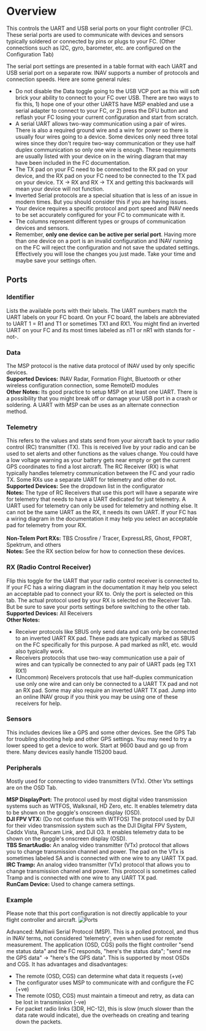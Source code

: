 # Overview

This controls the UART and USB serial ports on your flight controller (FC). These serial ports are used to communicate with devices and sensors typically soldered or connected by pins or plugs to your FC. (Other connections such as I2C, gyro, barometer, etc. are configured on the Configuration Tab)

The serial port settings are presented in a table format with each UART and USB serial port on a separate row. INAV supports a number of protocols and connection speeds. Here are some general rules:
- Do not disable the Data toggle going to the USB VCP port as this will soft brick your ability to connect to your FC over USB. There are two ways to fix this, 1) hope one of your other UARTS have MSP enabled and use a serial adapter to connect to your FC, or 2) press the DFU button and reflash your FC losing your current configuration and start from scratch.
- A serial UART allows two-way communication using a pair of wires. There is also a required ground wire and a wire for power so there is usually four wires going to a device. Some devices only need three total wires since they don't require two-way communication or they use half duplex communication so only one wire is enough. These requirements are usually listed with your device on in the wiring diagram that may have been included in the FC documentation.
- The TX pad on your FC need to be connected to the RX pad on your device, and the RX pad on your FC need to be connected to the TX pad on your device. TX -> RX and RX -> TX and getting this backwards will mean your device will not function.
- Inverted Serial protocols are a special situation that is less of an issue in modern times. But you should consider this if you are having issues.
- Your device requires a specific protocol and port speed and INAV needs to be set accurately configured for your FC to communicate with it.
- The columns represent different types or groups of communication devices and sensors.
- Remember, **only one device can be active per serial port**. Having more than one device on a port is an invalid configuration and INAV running on the FC will reject the configuration and not save the updated settings. Effectively you will lose the changes you just made. Take your time and maybe save your settings often.

## Ports

### Identifier
Lists the available ports with their labels. The UART numbers match the UART labels on your FC board. On your FC board, the labels are abbreviated to UART 1 = R1 and T1 or sometimes TX1 and RX1. You might find an inverted UART on your FC and its most times labeled as nT1 or nR1 with stands for -not-.

### Data
The MSP protocol is the native data protocol of INAV used by only specific devices.\
**Supported Devices:** INAV Radar, Formation Flight, Bluetooth or other wireless configuration connection, some RemoteID modules\
**Other Notes:** Its good practice to setup MSP on at least one UART. There is a possibility that you might break off or damage your USB port in a crash or soldering. A UART with MSP can be uses as an alternate connection method.

### Telemetry
This refers to the values and stats send from your aircraft back to your radio control (RC) transmitter (TX). This is received live by your radio and can be used to set alerts and other functions as the values change. You could have a low voltage warning as your battery gets near empty or get the current GPS coordinates to find a lost aircraft. The RC Receiver (RX) is what typically handles telemetry communication between the FC and your radio TX. Some RXs use a separate UART for telemetry and other do not.\
**Supported Devices:** See the dropdown list in the configurator\
**Notes:** The type of RC Receivers that use this port will have a separate wire for telemetry that needs to have a UART dedicated for just telemetry. A UART used for telemetry can only be used for telemetry and nothing else. It can not be the same UART as the RX, it needs its own UART. If your FC has a wiring diagram in the documentation it may help you select an acceptable pad for telemetry from your RX.\
\
**Non-Telem Port RXs:** TBS Crossfire / Tracer, ExpressLRS, Ghost, FPORT, Spektrum, and others\
**Notes:** See the RX section below for how to connection these devices.


### RX (Radio Control Receiver)
Flip this toggle for the UART that your radio control receiver is connected to. If your FC has a wiring diagram in the documentation it may help you select an acceptable pad to connect your RX to. Only the port is selected on this tab. The actual protocol used by your RX is selected on the Receiver Tab. But be sure to save your ports settings before switching to the other tab.
**Supported Devices:** All Receivers\
**Other Notes:**
- Receiver protocols like SBUS only send data and can only be connected to an inverted UART RX pad. These pads are typically marked as SBUS on the FC specifically for this purpose. A pad marked as nR1, etc. would also typically work. 
- Receivers protocols that use two-way communication use a pair of wires and can typically be connected to any pair of UART pads (eg TX1 RX1)
- (Uncommon) Receivers protocols that use half-duplex communication use only one wire and can only be connected to a UART TX pad and not an RX pad. Some may also require an inverted UART TX pad. Jump into an online INAV group if you think you may be using one of these receivers for help.

### Sensors
This includes devices like a GPS and some other devices. See the GPS Tab for troubling shooting help and other GPS settings. You may need to try a lower speed to get a device to work. Start at 9600 baud and go up from there. Many devices easily handle 115200 baud.

### Peripherals
Mostly used for connecting to video transmitters (VTx). Other Vtx settings are on the OSD Tab.

**MSP DisplayPort:** The protocol used by most digital video transmission systems such as WTFOS, Walksnail, HD Zero, etc. It enables telemetry data to be shown on the goggle's onscreen display (OSD).\
**DJI FPV VTX:** (Do not confuse this with WTFOS) The protocol used by DJI for their video transmission system such as the DJI Digital FPV System, Caddx Vista, Runcam Link, and DJI O3. It enables telemetry data to be shown on the goggle's onscreen display (OSD).\
**TBS SmartAudio:** An analog video transmitter (VTx) protocol that allows you to change transmission channel and power. The pad on the VTx is sometimes labeled SA and is connected with one wire to any UART TX pad.\
**IRC Tramp:**  An analog video transmitter (VTx) protocol that allows you to change transmission channel and power. This protocol is sometimes called Tramp and is connected with one wire to any UART TX pad.\
**RunCam Device:** Used to change camera settings.

### Example

Please note that this port configuration is not directly applicable to your flight controller and aircraft.
![Ports](https://imgur.com/PnqqpAN.png)

Advanced: Multiwii Serial Protocol (MSP). This is a polled protocol, and thus in INAV terms, not considered 'telemetry', even when used for remote measurement. The application (OSD, CGS) polls the flight controller "send me status data" and the FC responds, "here's the status data"; "send me the GPS data" -> "here's the GPS data". This is supported by most OSDs and CGS. It has advantages and disadvantages:
- The remote (OSD, CGS) can determine what data it requests (+ve)
- The configurator uses MSP to communicate with and configure the FC (+ve)
- The remote (OSD, CGS) must maintain a timeout and retry, as data can be lost in transmission (-ve)
- For packet radio links (3DR, HC-12), this is slow (much slower than the data rate would indicate), due the overheads on creating and tearing down the packets.

